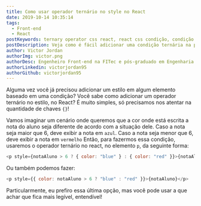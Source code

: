 ```yaml
---
title: Como usar operador ternário no style no React
date: 2019-10-14 10:35:14
tags:
  - Front-end
  - React
postKeywords: ternary operator css react, react css condição, condição ternário style, css, react, ternary css, operator in css, react ternary
postDescription: Veja como é fácil adicionar uma condição ternária na propriedade style dentro de uma tag, no React!
author: Victor Jordan
authorImg: victor.png
authorDesc: Engenheiro Front-end na FITec e pós-graduado em Engenharia de Software pela PUC-MG e formado em Banco de Dados pela Fatec, apaixonado por usabilidade, performance e UX!
authorLinkedin: victorjordan95
authorGithub: victorjordan95
---
```


Alguma vez você já precisou adicionar um estilo em algum elemento baseado em uma condição?
Você sabe como adicionar um operador ternário no estilo, no React?
É muito simples, só precisamos nos atentar na quantidade de chaves `{}`!

<!-- more -->

Vamos imaginar um cenário onde queremos que a cor onde está escrita a nota do aluno seja diferente de acordo com a situação dele.
Caso a nota seja maior que 6, deve exibir a nota em `azul`.
Caso a nota seja menor que 6, deve exibir a nota em `vermelho`
Então, para fazermos essa condição, usaremos o operador ternário no react, no elemento `p`, da seguinte forma:

```javascript
<p style={notaAluno > 6 ? { color: "blue" } : { color: "red" }}>{notaAluno}</p>
```

Ou também podemos fazer:

```javascript
<p style={{ color: notaAluno > 6 ? "blue" : "red" }}>{notaAluno}</p>
```

Particularmente, eu prefiro essa última opção, mas você pode usar a que achar que fica mais legível, entendível!
